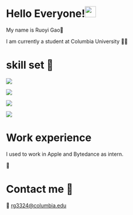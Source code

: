 

# Hello Everyone!<img src="https://raw.githubusercontent.com/MartinHeinz/MartinHeinz/master/wave.gif" width="30px">
My name is Ruoyi Gao👼

I am currently a student at Columbia University 👩‍🎓

# skill set 📖
![](https://img.shields.io/badge/<Python>-<Intermediate>-informational?style=flat&logo=<LOGO_NAME>&logoColor=white&color=2bbc8a)

![](https://img.shields.io/badge/<Excel>-<Advanced>-informational?style=flat&logo=<LOGO_NAME>&logoColor=white&color=2bbc8a)

![](https://img.shields.io/badge/<Tableau>-<Intermediate>-informational?style=flat&logo=<LOGO_NAME>&logoColor=white&color=2bbc8a)

![](https://img.shields.io/badge/<Rstudio>-<Advanced>-informational?style=flat&logo=<LOGO_NAME>&logoColor=white&color=2bbc8a)

# Work experience
I used to work in Apple and Bytedance as intern.

🍎

# Contact me 📮
📧 rg3324@columbia.edu



